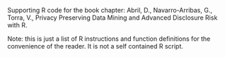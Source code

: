 Supporting R code for the book chapter:
Abril, D., Navarro-Arribas, G., Torra, V., Privacy Preserving Data Mining and Advanced Disclosure Risk with R.

Note: this is just a list of R instructions and function definitions for the convenience of the reader. It is not a self contained R script.
